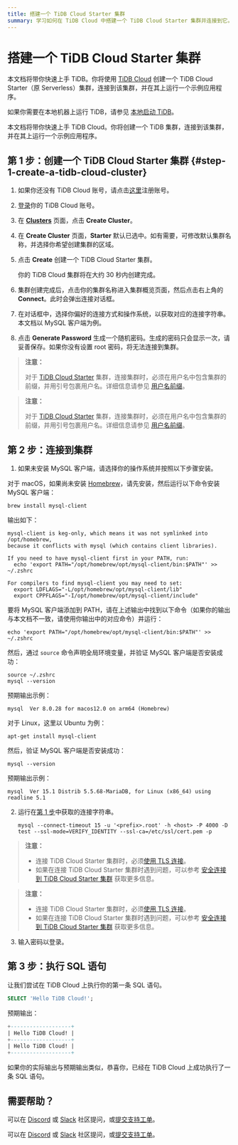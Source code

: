 ```yaml
---
title: 搭建一个 TiDB Cloud Starter 集群
summary: 学习如何在 TiDB Cloud 中搭建一个 TiDB Cloud Starter 集群并连接到它。
---
```


<!-- markdownlint-disable MD029 -->

# 搭建一个 TiDB Cloud Starter 集群

<CustomContent platform="tidb">

本文档将带你快速上手 TiDB。你将使用 [TiDB Cloud](https://www.pingcap.com/tidb-cloud) 创建一个 TiDB Cloud Starter（原 Serverless）集群，连接到该集群，并在其上运行一个示例应用程序。

如果你需要在本地机器上运行 TiDB，请参见 [本地启动 TiDB](/quick-start-with-tidb.md)。

</CustomContent>

<CustomContent platform="tidb-cloud">

本文档将带你快速上手 TiDB Cloud。你将创建一个 TiDB 集群，连接到该集群，并在其上运行一个示例应用程序。

</CustomContent>

## 第 1 步：创建一个 TiDB Cloud Starter 集群 {#step-1-create-a-tidb-cloud-cluster}

1. 如果你还没有 TiDB Cloud 账号，请点击[这里](https://tidbcloud.com/free-trial)注册账号。

2. [登录](https://tidbcloud.com/)你的 TiDB Cloud 账号。

3. 在 [**Clusters**](https://tidbcloud.com/console/clusters) 页面，点击 **Create Cluster**。

4. 在 **Create Cluster** 页面，**Starter** 默认已选中。如有需要，可修改默认集群名称，并选择你希望创建集群的区域。

5. 点击 **Create** 创建一个 TiDB Cloud Starter 集群。

    你的 TiDB Cloud 集群将在大约 30 秒内创建完成。

6. 集群创建完成后，点击你的集群名称进入集群概览页面，然后点击右上角的 **Connect**。此时会弹出连接对话框。

7. 在对话框中，选择你偏好的连接方式和操作系统，以获取对应的连接字符串。本文档以 MySQL 客户端为例。

8. 点击 **Generate Password** 生成一个随机密码。生成的密码只会显示一次，请妥善保存。如果你没有设置 root 密码，将无法连接到集群。

<CustomContent platform="tidb">

> **注意：**
>
> 对于 [TiDB Cloud Starter](https://docs.pingcap.com/tidbcloud/select-cluster-tier#tidb-cloud-serverless) 集群，连接集群时，必须在用户名中包含集群的前缀，并用引号包裹用户名。详细信息请参见 [用户名前缀](https://docs.pingcap.com/tidbcloud/select-cluster-tier#user-name-prefix)。

</CustomContent>

<CustomContent platform="tidb-cloud">

> **注意：**
>
> 对于 [TiDB Cloud Starter](https://docs.pingcap.com/tidbcloud/select-cluster-tier#tidb-cloud-serverless) 集群，连接集群时，必须在用户名中包含集群的前缀，并用引号包裹用户名。详细信息请参见 [用户名前缀](/tidb-cloud/select-cluster-tier.md#user-name-prefix)。

</CustomContent>

## 第 2 步：连接到集群

1. 如果未安装 MySQL 客户端，请选择你的操作系统并按照以下步骤安装。

<SimpleTab>

<div label="macOS">

对于 macOS，如果尚未安装 [Homebrew](https://brew.sh/index)，请先安装，然后运行以下命令安装 MySQL 客户端：

```shell
brew install mysql-client
```

输出如下：

```
mysql-client is keg-only, which means it was not symlinked into /opt/homebrew,
because it conflicts with mysql (which contains client libraries).

If you need to have mysql-client first in your PATH, run:
  echo 'export PATH="/opt/homebrew/opt/mysql-client/bin:$PATH"' >> ~/.zshrc

For compilers to find mysql-client you may need to set:
  export LDFLAGS="-L/opt/homebrew/opt/mysql-client/lib"
  export CPPFLAGS="-I/opt/homebrew/opt/mysql-client/include"
```

要将 MySQL 客户端添加到 PATH，请在上述输出中找到以下命令（如果你的输出与本文档不一致，请使用你输出中的对应命令）并运行：

```shell
echo 'export PATH="/opt/homebrew/opt/mysql-client/bin:$PATH"' >> ~/.zshrc
```

然后，通过 `source` 命令声明全局环境变量，并验证 MySQL 客户端是否安装成功：

```shell
source ~/.zshrc
mysql --version
```

预期输出示例：

```
mysql  Ver 8.0.28 for macos12.0 on arm64 (Homebrew)
```

</div>

<div label="Linux">

对于 Linux，这里以 Ubuntu 为例：

```shell
apt-get install mysql-client
```

然后，验证 MySQL 客户端是否安装成功：

```shell
mysql --version
```

预期输出示例：

```
mysql  Ver 15.1 Distrib 5.5.68-MariaDB, for Linux (x86_64) using readline 5.1
```

</div>

</SimpleTab>

2. 运行在[第 1 步](#step-1-create-a-tidb-cloud-cluster)中获取的连接字符串。

    
    ```shell
    mysql --connect-timeout 15 -u '<prefix>.root' -h <host> -P 4000 -D test --ssl-mode=VERIFY_IDENTITY --ssl-ca=/etc/ssl/cert.pem -p
    ```

<CustomContent platform="tidb">

> **注意：**
>
> - 连接 TiDB Cloud Starter 集群时，必须[使用 TLS 连接](https://docs.pingcap.com/tidbcloud/secure-connections-to-serverless-clusters)。
> - 如果在连接 TiDB Cloud Starter 集群时遇到问题，可以参考 [安全连接到 TiDB Cloud Starter 集群](https://docs.pingcap.com/tidbcloud/secure-connections-to-serverless-clusters) 获取更多信息。

</CustomContent>

<CustomContent platform="tidb-cloud">

> **注意：**
>
> - 连接 TiDB Cloud Starter 集群时，必须[使用 TLS 连接](/tidb-cloud/secure-connections-to-serverless-clusters.md)。
> - 如果在连接 TiDB Cloud Starter 集群时遇到问题，可以参考 [安全连接到 TiDB Cloud Starter 集群](/tidb-cloud/secure-connections-to-serverless-clusters.md) 获取更多信息。

</CustomContent>

3. 输入密码以登录。

## 第 3 步：执行 SQL 语句

让我们尝试在 TiDB Cloud 上执行你的第一条 SQL 语句。

```sql
SELECT 'Hello TiDB Cloud!';
```

预期输出：

```sql
+-------------------+
| Hello TiDB Cloud! |
+-------------------+
| Hello TiDB Cloud! |
+-------------------+
```

如果你的实际输出与预期输出类似，恭喜你，已经在 TiDB Cloud 上成功执行了一条 SQL 语句。

## 需要帮助？

<CustomContent platform="tidb">

可以在 [Discord](https://discord.gg/DQZ2dy3cuc?utm_source=doc) 或 [Slack](https://slack.tidb.io/invite?team=tidb-community&channel=everyone&ref=pingcap-docs) 社区提问，或[提交支持工单](/support.md)。

</CustomContent>

<CustomContent platform="tidb-cloud">

可以在 [Discord](https://discord.gg/DQZ2dy3cuc?utm_source=doc) 或 [Slack](https://slack.tidb.io/invite?team=tidb-community&channel=everyone&ref=pingcap-docs) 社区提问，或[提交支持工单](https://tidb.support.pingcap.com/)。

</CustomContent>
